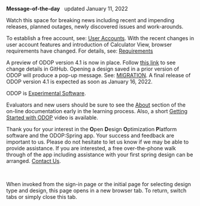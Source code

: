 **Message-of-the-day** &nbsp; updated January 11, 2022   

Watch this space for breaking news 
including recent and impending releases, planned outages, newly discovered issues and work-arounds.  

To establish a free account, see: [User Accounts](userAccounts). 
With the recent changes in user account features and introduction of Calculator View, 
browser requirements have changed. 
For details, see: [Requirements](requirements)  

A preview of ODOP version 4.1 is now in place.
Follow [this link](https://github.com/thegrumpys/odop/milestone/37) to see change details in GitHub.
Opening a design saved in a prior version of ODOP will produce a pop-up message.
See: [MIGRATION](../Help/terminology#migration). 
A final release of ODOP version 4.1 is expected as soon as January 16, 2022.

ODOP is [Experimental Software](experimental).  

Evaluators and new users should be sure to see the [About](../About) section 
of the on-line documentation early in the learning process. 
Also, a short [Getting Started with ODOP](https://www.youtube.com/watch?v=JS-8Z1Ct0aI) video is available.

Thank you for your interest in the **O**pen **D**esign **O**ptimization **P**latform software and the ODOP:Spring app. 
Your success and feedback are important to us. 
Please do not hesitate to let us know if we may be able to provide assistance. 
If you are interested, 
a free over-the-phone walk through of the app including assistance with your first spring design can be arranged. 
[Contact Us](ContactUs).   

&nbsp;

When invoked from the sign-in page or the initial page for selecting design type and design, 
this page opens in a new browser tab.
To return, switch tabs or simply close this tab.
 
<!---
Comment
[ODOP version 4.0.7](https://github.com/thegrumpys/odop/milestone/51?closed=1) was released November 12, 2021.   
-->
 